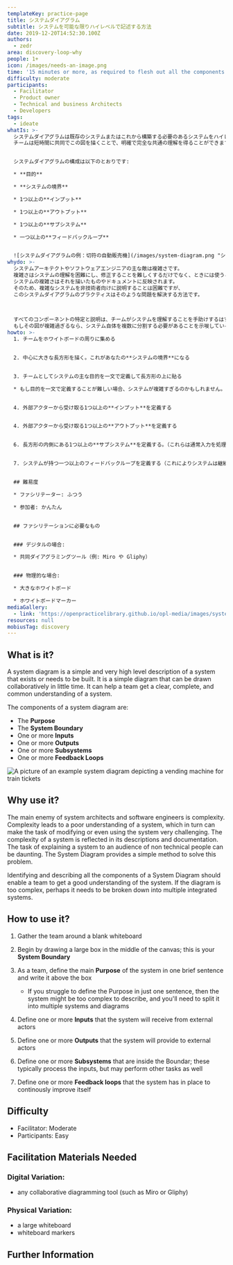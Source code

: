 ```yaml
---
templateKey: practice-page
title: システムダイアグラム
subtitle: システムを可能な限りハイレベルで記述する方法
date: 2019-12-20T14:52:30.100Z
authors:
  - zedr
area: discovery-loop-why
people: 1+
icon: /images/needs-an-image.png
time: '15 minutes or more, as required to flesh out all the components of the diagram'
difficulty: moderate
participants:
  - Facilitator
  - Product owner
  - Technical and business Architects
  - Developers
tags:
  - ideate
whatIs: >-
  システムダイアグラムは既存のシステムまたはこれから構築する必要のあるシステムをハイレベルで記述するシンプルな方法です。
  チームは短時間に共同でこの図を描くことで、明確で完全な共通の理解を得ることができます。


  システムダイアグラムの構成は以下のとおりです:

  * **目的**

  * **システムの境界**

  * 1つ以上の**インプット**

  * 1つ以上の**アウトプット**

  * 1つ以上の**サブシステム**

  * 一つ以上の**フィードバックループ**


  ![システムダイアグラムの例：切符の自動販売機](/images/system-diagram.png "システムダイアグラムの例：切符の自動販売機 ")
whydo: >-
  システムアーキテクトやソフトウェアエンジニアの主な敵は複雑さです。
  複雑さはシステムの理解を困難にし、修正することを難しくするだけでなく、ときには使うこと自体を難しくさせます。
  システムの複雑さはそれを描いたものやドキュメントに反映されます。
  そのため、複雑なシステムを非技術者向けに説明することは困難ですが、
  このシステムダイアグラムのプラクティスはそのような問題を解決する方法です。
  


  すべてのコンポーネントの特定と説明は、チームがシステムを理解することを手助けするはずです。
  もしその図が複雑過ぎるなら、システム自体を複数に分割する必要があることを示唆しているかもしれません。
howto: >-
  1. チームをホワイトボードの周りに集める


  2. 中心に大きな長方形を描く。これがあなたの**システムの境界**になる


  3. チームとしてシステムの主な目的を一文で定義して長方形の上に貼る

  * もし目的を一文で定義することが難しい場合、システムが複雑すぎるのかもしれません。もしかしたら複数のシステムに分けて、複数の図に分けるべきなのかもしれません。


  4. 外部アクターから受け取る1つ以上の**インプット**を定義する


  4. 外部アクターから受け取る1つ以上の**アウトプット**を定義する


  6. 長方形の内側にある1つ以上の**サブシステム**を定義する。（これらは通常入力を処理するものだが、他のタスクを実行する場合もある）


  7. システムが持つ一つ以上のフィードバックループを定義する（これによりシステムは継続的に自己改善する）


  ## 難易度

  * ファシリテーター: ふつう

  * 参加者: かんたん


  ## ファシリテーションに必要なもの


  ### デジタルの場合:

  * 共同ダイアグラミングツール（例: Miro や Gliphy）


  ### 物理的な場合:

  * 大きなホワイトボード

  * ホワイトボードマーカー
mediaGallery:
  - link: 'https://openpracticelibrary.github.io/opl-media/images/system-diagram.png'
resources: null
mobiusTag: discovery
---
```

## What is it?

A system diagram is a simple and very high level description of a system that exists or needs to be built. It is a simple diagram that can be drawn collaboratively in little time. It can help a team get a clear, complete, and common understanding of a system.

The components of a system diagram are:

* The **Purpose**
* The **System Boundary**
* One or more **Inputs**
* One or more **Outputs**
* One or more **Subsystems**
* One or more **Feedback Loops**

![A picture of an example system diagram depicting a vending machine for train tickets](/images/system-diagram.png "An example system diagram depicting a vending machine for train tickets")

## Why use it?

The main enemy of system architects and software engineers is complexity. Complexity leads to a poor understanding of a system, which in turn can make the task of modifying or even using the system very challenging. The complexity of a system is reflected in its descriptions and documentation. The task of explaining a system to an audience of non technical people can be daunting. The System Diagram provides a simple method to solve this problem.

Identifying and describing all the components of a System Diagram should enable a team to get a good understanding of the system. If the diagram is too complex, perhaps it needs to be broken down into multiple integrated systems.

## How to use it?

1. Gather the team around a blank whiteboard
2. Begin by drawing a large box in the middle of the canvas; this is your **System Boundary**
3. As a team, define the main **Purpose** of the system in one brief sentence and write it above the box

   * If you struggle to define the Purpose in just one sentence, then the system might be too complex to describe, and you'll need to split it into multiple systems and diagrams
4. Define one or more **Inputs** that the system will receive from external actors
5. Define one or more **Outputs** that the system will provide to external actors
6. Define one or more **Subsystems** that are inside the Boundar; these typically process the inputs, but may perform other tasks as well
7. Define one or more **Feedback loops** that the system has in place to continously improve itself

## Difficulty

* Facilitator: Moderate
* Participants: Easy

## Facilitation Materials Needed

### Digital Variation:

* any collaborative diagramming tool (such as Miro or Gliphy)

### Physical Variation:

* a large whiteboard
* whiteboard markers

## Further Information
